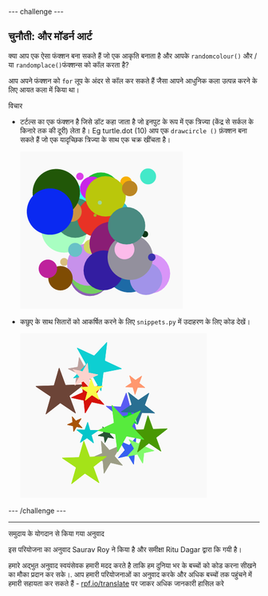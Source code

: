 --- challenge ---

## चुनौती: और मॉडर्न आर्ट

क्या आप एक ऐसा फंक्शन बना सकते हैं जो एक आकृति बनाता है और आपके `randomcolour()` और / या `randomplace()`फंक्शन्स को कॉल करता है?

आप अपने फंक्शन को `for` लूप के अंदर से कॉल कर सकते हैं जैसा आपने आधुनिक कला उत्पन्न करने के लिए आयत कला में किया था।

विचार

- टर्टल्स का एक फंक्शन है जिसे डॉट कहा जाता है जो इनपुट के रूप में एक त्रिज्या (केंद्र से सर्कल के किनारे तक की दूरी) लेता है। Eg turtle.dot (10) आप एक `drawcircle ()` फ़ंक्शन बना सकते हैं जो एक यादृच्छिक त्रिज्या के साथ एक चक्र खींचता है।
    
    ![स्क्रीनशॉट](images/modern-circles.png)

- कछुए के साथ सितारों को आकर्षित करने के लिए `snippets.py` में उदाहरण के लिए कोड देखें।
    
    ![स्क्रीनशॉट](images/modern-stars.png)

--- /challenge ---


***
समुदाय के योगदान से किया गया अनुवाद

इस परियोजना का अनुवाद Saurav Roy ने किया है और समीक्षा Ritu Dagar द्वारा कि गयी  है।

हमारे अद्भुत अनुवाद स्वयंसेवक हमारी मदद करते है ताकि हम दुनिया भर के बच्चों को कोड करना सीखने का मौका प्रदान कर सके।. आप हमारी परियोजनाओं का अनुवाद करके और अधिक बच्चों तक पहुंचने में हमारी सहायता कर सकते हैं - [rpf.io/translate](https://rpf.io/translate) पर जाकर अधिक जानकारी हासिल करे